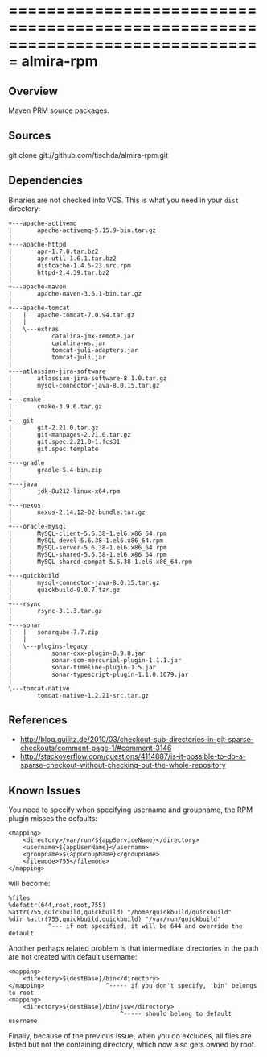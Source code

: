 ===============================================================================
almira-rpm
===============================================================================

Overview
--------
Maven PRM source packages.


Sources
-------
git clone git://github.com/tischda/almira-rpm.git


Dependencies
------------
Binaries are not checked into VCS. This is what you need in your `dist` directory:

~~~
+---apache-activemq
|       apache-activemq-5.15.9-bin.tar.gz
|
+---apache-httpd
|       apr-1.7.0.tar.bz2
|       apr-util-1.6.1.tar.bz2
|       distcache-1.4.5-23.src.rpm
|       httpd-2.4.39.tar.bz2
|
+---apache-maven
|       apache-maven-3.6.1-bin.tar.gz
|
+---apache-tomcat
|   |   apache-tomcat-7.0.94.tar.gz
|   |
|   \---extras
|           catalina-jmx-remote.jar
|           catalina-ws.jar
|           tomcat-juli-adapters.jar
|           tomcat-juli.jar
|
+---atlassian-jira-software
|       atlassian-jira-software-8.1.0.tar.gz
|       mysql-connector-java-8.0.15.tar.gz
|
+---cmake
|       cmake-3.9.6.tar.gz
|
+---git
|       git-2.21.0.tar.gz
|       git-manpages-2.21.0.tar.gz
|       git.spec.2.21.0-1.fcs31
|       git.spec.template
|
+---gradle
|       gradle-5.4-bin.zip
|
+---java
|       jdk-8u212-linux-x64.rpm
|
+---nexus
|       nexus-2.14.12-02-bundle.tar.gz
|
+---oracle-mysql
|       MySQL-client-5.6.38-1.el6.x86_64.rpm
|       MySQL-devel-5.6.38-1.el6.x86_64.rpm
|       MySQL-server-5.6.38-1.el6.x86_64.rpm
|       MySQL-shared-5.6.38-1.el6.x86_64.rpm
|       MySQL-shared-compat-5.6.38-1.el6.x86_64.rpm
|
+---quickbuild
|       mysql-connector-java-8.0.15.tar.gz
|       quickbuild-9.0.7.tar.gz
|
+---rsync
|       rsync-3.1.3.tar.gz
|
+---sonar
|   |   sonarqube-7.7.zip
|   |
|   \---plugins-legacy
|           sonar-cxx-plugin-0.9.8.jar
|           sonar-scm-mercurial-plugin-1.1.1.jar
|           sonar-timeline-plugin-1.5.jar
|           sonar-typescript-plugin-1.1.0.1079.jar
|
\---tomcat-native
        tomcat-native-1.2.21-src.tar.gz
~~~


References
----------
* http://blog.quilitz.de/2010/03/checkout-sub-directories-in-git-sparse-checkouts/comment-page-1/#comment-3146
* http://stackoverflow.com/questions/4114887/is-it-possible-to-do-a-sparse-checkout-without-checking-out-the-whole-repository


Known Issues
------------
You need to specify <filemode> when specifying username and groupname, the
RPM plugin misses the defaults:

    <mapping>
        <directory>/var/run/${appServiceName}</directory>
        <username>${appUserName}</username>
        <groupname>${appGroupName}</groupname>
        <filemode>755</filemode>
    </mapping>

   will become:

    %files
    %defattr(644,root,root,755)
    %attr(755,quickbuild,quickbuild) "/home/quickbuild/quickbuild"
    %dir %attr(755,quickbuild,quickbuild) "/var/run/quickbuild"
               ^--- if not specified, it will be 644 and override the default

Another perhaps related problem is that intermediate directories in the path are
not created with default username:

    <mapping>
        <directory>${destBase}/bin</directory>
    </mapping>                 ^----- if you don't specify, 'bin' belongs to root
    <mapping>
        <directory>${destBase}/bin/jsw</directory>
                                   ^----- should belong to default username

Finally, because of the previous issue, when you do excludes, all files are
listed but not the containing directory, which now also gets owned by root.

